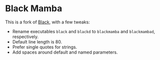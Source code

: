 # Black Mamba

This is a fork of [Black](https://github.com/ambv/black), with a few tweaks:

* Rename executables `black` and `blackd` to `blackmamba` and `blackmambad`, respectively.
* Default line length is 80.
* Prefer single quotes for strings.
* Add spaces around default and named parameters.
